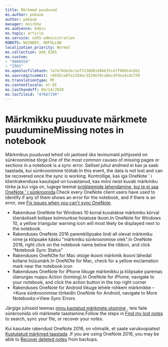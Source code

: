 ```yaml
---
title: Märkmed puuduvad
ms.author: pebaum
author: pebaum
manager: mnirkhe
ms.audience: Admin
ms.topic: article
ms.service: o365-administration
ROBOTS: NOINDEX, NOFOLLOW
localization_priority: Normal
ms.collection: Adm_O365
ms.custom:
- "9000559"
- "2501"
ms.openlocfilehash: 7a7e70de2ec1ef5158d8149b635ce7f90814c6b1
ms.sourcegitcommit: c6692ce0fa1358ec3529e59ca0ecdfdea4cdc759
ms.translationtype: MT
ms.contentlocale: et-EE
ms.lasthandoff: 09/14/2020
ms.locfileid: "47667190"
---
```

# <a name="missing-notes-in-notebook"></a><span data-ttu-id="3ddd7-102">Märkmikku puuduvate märkmete puudumine</span><span class="sxs-lookup"><span data-stu-id="3ddd7-102">Missing notes in notebook</span></span>

<span data-ttu-id="3ddd7-103">Märkmikus puuduvad lehed või jaotised üks levinumaid põhjuseid on sünkroonimise tõrge.</span><span class="sxs-lookup"><span data-stu-id="3ddd7-103">One of the most common causes of missing pages or sections in a notebook is a sync error.</span></span> <span data-ttu-id="3ddd7-104">Sellisel juhul andmed ei kao ja saab taastada, kui sünkroonimine töötab.</span><span class="sxs-lookup"><span data-stu-id="3ddd7-104">In this event, the data is not lost and can be recovered once the sync is working.</span></span> <span data-ttu-id="3ddd7-105">Kontrollige, kas iga OneNote ' i klientrakenduse kasutajad on tuvastanud, kas mõni neist kuvab märkmiku tõrke ja kui viga on, lugege teemat [probleemide lahendamine, kui te ei saa OneNote ' i sünkroonida](https://support.office.com/article/299495ef-66d1-448f-90c1-b785a6968d45).</span><span class="sxs-lookup"><span data-stu-id="3ddd7-105">Check every OneNote client users have used to identify if any of them shows an error for the notebook, and if there is an error, see [Fix issues when you can't sync OneNote](https://support.office.com/article/299495ef-66d1-448f-90c1-b785a6968d45).</span></span>

- <span data-ttu-id="3ddd7-106">Rakenduse OneNote for Windows 10 korral kuvatakse märkmiku kõrval tõenäoliselt kollase kolmnurkse hoiatuse ikoon.</span><span class="sxs-lookup"><span data-stu-id="3ddd7-106">In OneNote for Windows 10, a yellow triangular warning icon will most likely be displayed next to the notebook.</span></span>
- <span data-ttu-id="3ddd7-107">Rakenduses OneNote 2016 paremklõpsake lindi all olevat märkmiku nime ja klõpsake käsku "märkmiku sünkroonimise olek".</span><span class="sxs-lookup"><span data-stu-id="3ddd7-107">In OneNote 2016, right click on the notebook name below the ribbon, and click “Notebook Sync Status”</span></span>
- <span data-ttu-id="3ddd7-108">Rakenduses OneNOte for Mac otsige ikooni märkmik ikooni lähedal kollane hüüumärk.</span><span class="sxs-lookup"><span data-stu-id="3ddd7-108">In OneNOte for Mac, check for a yellow exclamation mark near the notebook icon</span></span>
- <span data-ttu-id="3ddd7-109">Rakenduses OneNote for iPhone liikuge märkmikku ja klõpsake paremas ülanurgas nuppu Action (toiming).</span><span class="sxs-lookup"><span data-stu-id="3ddd7-109">In OneNote for iPhone, navigate to your notebook, and click the action button in the top right corner</span></span>
- <span data-ttu-id="3ddd7-110">Rakenduses OneNote for Android liikuge lehele rohkem märkmikke – >Kuva sünkroonimise tõrked</span><span class="sxs-lookup"><span data-stu-id="3ddd7-110">In OneNote for Android, navigate to More Notebooks->View Sync Errors</span></span>

<span data-ttu-id="3ddd7-111">Järgige juhiseid teemas [minu kaotatud märkmete otsimine](https://support.office.com/article/32cb2bd7-afe7-44d2-a711-398a88421287) , teie faile sünkroonida või märkmete taastamine.</span><span class="sxs-lookup"><span data-stu-id="3ddd7-111">Follow the steps in [Find my lost notes](https://support.office.com/article/32cb2bd7-afe7-44d2-a711-398a88421287) to search, sync your file, or recover your notes.</span></span>

<span data-ttu-id="3ddd7-112">Kui kasutate rakendust OneNote 2016, on võimalik, et saate varukoopiatest [Kustutatud märkmed taastada](https://support.office.com/article/32ed1036-74fd-4c21-bc28-033a486e6b14) .</span><span class="sxs-lookup"><span data-stu-id="3ddd7-112">If you are using OneNote 2016, you may be able to [Recover deleted notes](https://support.office.com/article/32ed1036-74fd-4c21-bc28-033a486e6b14) from backups.</span></span>